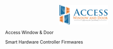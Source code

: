 <p align="center">
    <img src="https://raw.githubusercontent.com/accesswd/firmwares/main/logo.png" alt="AccessWD"/>
</p>

Access Window & Door

Smart Hardware Controller Firmwares
